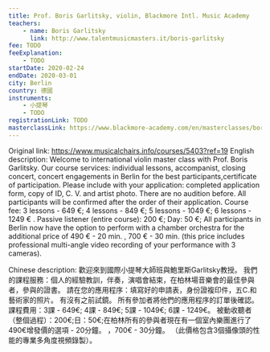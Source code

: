 ```yaml
---
title: Prof. Boris Garlitsky, violin, Blackmore Intl. Music Academy
teachers:
	- name: Boris Garlitsky
	  link: http://www.talentmusicmasters.it/boris-garlitsky
fee: TODO
feeExplanation: 
	- TODO
startDate: 2020-02-24
endDate: 2020-03-01
city: Berlin
country: 德國
instruments:
	- 小提琴
	- TODO
registrationLink: TODO
masterclassLink: https://www.blackmore-academy.com/en/masterclasses/boris-garlitsky-4
---
```

Original link: https://www.musicalchairs.info/courses/5403?ref=19
English description:
Welcome to international violin master class with Prof.
 Boris Garlitsky.
 Our course services: individual lessons, accompanist, closing concert, concert engagements in Berlin for the best participants,certificate of participation.
 Please include with your application: completed application form, copy of ID, C.
V.
 and artist photo.
There are no audition before.
 All participants will be confirmed after the order of their application.
 Course fee: 3 lessons - 649 €; 4 lessons - 849 €; 5 lessons - 1049 €; 6 lessons - 1249 € .
 Passive listener (entire course): 200 €; Day: 50 €; All participants in Berlin now have the option to perform with a chamber orchestra for the additional price of 490 € - 20 min.
, 700 € - 30 min.
 (this price includes professional multi-angle video recording of your performance with 3 cameras).


Chinese description:
歡迎來到國際小提琴大師班與鮑里斯Garlitsky教授。
我們的課程服務：個人的經驗教訓，伴奏，演唱會結束，在柏林場音樂會的最佳參與者，參與的證書。
請在您的應用程序：填寫好的申請表，身份證複印件，五C.和藝術家的照片。
有沒有之前試鏡。
所有參加者將他們的應用程序的訂單後確認。
課程費用：3課 -  649€; 4課 -  849€; 5課 -  1049€; 6課 -  1249€。
被動收聽者（整個過程）：200€;日：50€;在柏林所有的參與者現在有一個室內樂團進行了490€增發價的選項 -  20分鐘。
 ，700€ -  30分鐘。
 （此價格包含3個攝像頭的性能的專業多角度視頻錄製）。

